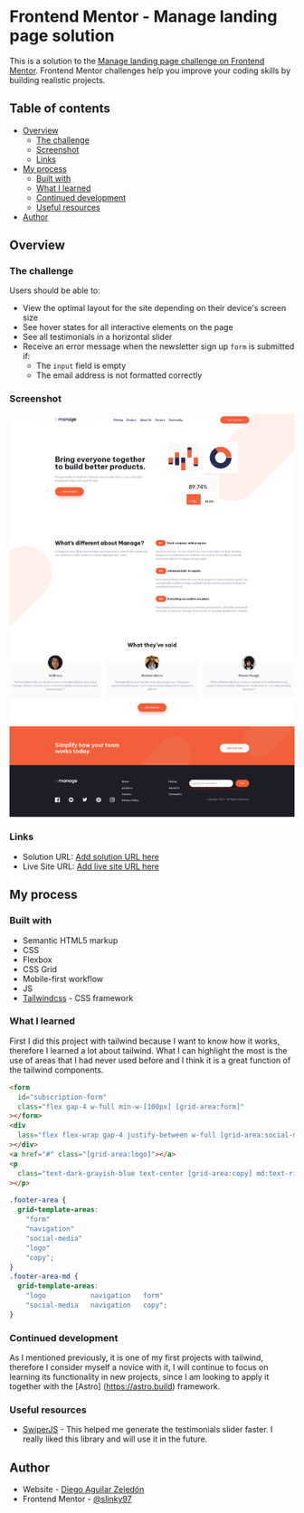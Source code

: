 # Frontend Mentor - Manage landing page solution

This is a solution to the [Manage landing page challenge on Frontend Mentor](https://www.frontendmentor.io/challenges/manage-landing-page-SLXqC6P5). Frontend Mentor challenges help you improve your coding skills by building realistic projects.

## Table of contents

- [Overview](#overview)
  - [The challenge](#the-challenge)
  - [Screenshot](#screenshot)
  - [Links](#links)
- [My process](#my-process)
  - [Built with](#built-with)
  - [What I learned](#what-i-learned)
  - [Continued development](#continued-development)
  - [Useful resources](#useful-resources)
- [Author](#author)

## Overview

### The challenge

Users should be able to:

- View the optimal layout for the site depending on their device's screen size
- See hover states for all interactive elements on the page
- See all testimonials in a horizontal slider
- Receive an error message when the newsletter sign up `form` is submitted if:
  - The `input` field is empty
  - The email address is not formatted correctly

### Screenshot

![](/desing/FireShot-Manage%20.png)

### Links

- Solution URL: [Add solution URL here](https://github.com/slinky97/Manage-Page---Tailwind)
- Live Site URL: [Add live site URL here](https://slinky97.github.io/Manage-Page---Tailwind/)

## My process

### Built with

- Semantic HTML5 markup
- CSS
- Flexbox
- CSS Grid
- Mobile-first workflow
- JS
- [Tailwindcss](https://tailwindcss.com) - CSS framework

### What I learned

First I did this project with tailwind because I want to know how it works, therefore I learned a lot about tailwind. What I can highlight the most is the use of areas that I had never used before and I think it is a great function of the tailwind components.

```html
<form
  id="subscription-form"
  class="flex gap-4 w-full min-w-[100px] [grid-area:form]"
></form>
<div
  lass="flex flex-wrap gap-4 justify-between w-full [grid-area:social-media]"
></div>
<a href="#" class="[grid-area:logo]"></a>
<p
  class="text-dark-grayish-blue text-center [grid-area:copy] md:text-right"
></p>
```

```css
.footer-area {
  grid-template-areas:
    "form"
    "navigation"
    "social-media"
    "logo"
    "copy";
}
.footer-area-md {
  grid-template-areas:
    "logo           navigation   form"
    "social-media   navigation   copy";
}
```

### Continued development

As I mentioned previously, it is one of my first projects with tailwind, therefore I consider myself a novice with it, I will continue to focus on learning its functionality in new projects, since I am looking to apply it together with the [Astro] (https://astro.build) framework.

### Useful resources

- [SwiperJS](https://swiperjs.com) - This helped me generate the testimonials slider faster. I really liked this library and will use it in the future.

## Author

- Website - [Diego Aguilar Zeledón](#)
- Frontend Mentor - [@slinky97](https://www.frontendmentor.io/profile/slinky97)
